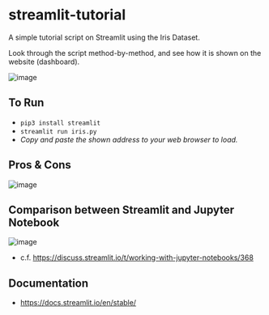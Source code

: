 # streamlit-tutorial
A simple tutorial script on Streamlit using the Iris Dataset.

Look through the script method-by-method, and see how it is shown on the website (dashboard).

![image](https://user-images.githubusercontent.com/3746478/118778770-b5cc6100-b88a-11eb-8786-29967368da28.png)



## To Run
- ```pip3 install streamlit```
- ```streamlit run iris.py```
- _Copy and paste the shown address to your web browser to load._

## Pros & Cons
![image](https://user-images.githubusercontent.com/3746478/118777533-74878180-b889-11eb-9af0-4affa2eb3d77.png)

## Comparison between Streamlit and Jupyter Notebook
![image](https://user-images.githubusercontent.com/3746478/118777566-7ea98000-b889-11eb-9e2c-516de58a8dfd.png)
- c.f. https://discuss.streamlit.io/t/working-with-jupyter-notebooks/368

## Documentation
- https://docs.streamlit.io/en/stable/
